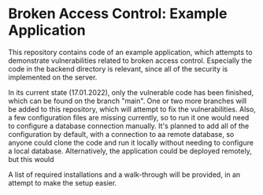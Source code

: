 # Broken Access Control: Example Application

This repository contains code of an example application, which attempts to demonstrate vulnerabilities related to broken access control. Especially the code in the backend directory is relevant, since all of the security is implemented on the server.

In its current state (17.01.2022), only the vulnerable code has been finished, which can be found on the branch "main".
One or two more branches will be added to this repository, which will attempt to fix the vulnerabilities. Also, a few configuration files are missing currently, so to run it
one would need to configure a database connection manually. It's planned to add all of the configuration by default, with a connection to aa remote database,
so anyone could clone the code and run it locally without needing to configure a local database. Alternatively, the application could be deployed remotely, but this would


A list of required installations and a walk-through will be provided, in an attempt to make the setup easier.
